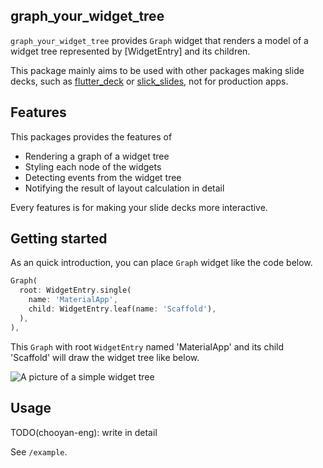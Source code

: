 <!--
This README describes the package. If you publish this package to pub.dev,
this README's contents appear on the landing page for your package.

For information about how to write a good package README, see the guide for
[writing package pages](https://dart.dev/guides/libraries/writing-package-pages).

For general information about developing packages, see the Dart guide for
[creating packages](https://dart.dev/guides/libraries/create-library-packages)
and the Flutter guide for
[developing packages and plugins](https://flutter.dev/developing-packages).
-->

## graph_your_widget_tree

`graph_your_widget_tree` provides `Graph` widget that renders a model of a widget tree represented by [WidgetEntry] and its children.

This package mainly aims to be used with other packages making slide decks, such as [flutter_deck]() or [slick_slides](), not for production apps.

## Features

This packages provides the features of 

- Rendering a graph of a widget tree
- Styling each node of the widgets
- Detecting events from the widget tree
- Notifying the result of layout calculation in detail

Every features is for making your slide decks more interactive.

## Getting started

As an quick introduction, you can place `Graph` widget like the code below.

```dart
Graph(
  root: WidgetEntry.single(
    name: 'MaterialApp',
    child: WidgetEntry.leaf(name: 'Scaffold'),
  ),
),
```

This `Graph` with root `WidgetEntry` named 'MaterialApp' and its child 'Scaffold' will draw the widget tree like below.

![A picture of a simple widget tree](https://github.com/chooyan-eng/graph_your_widget_tree/assets/20849526/ba17a9ff-bcd6-4e26-9027-3611f97318d4)

## Usage


TODO(chooyan-eng): write in detail

See `/example`.